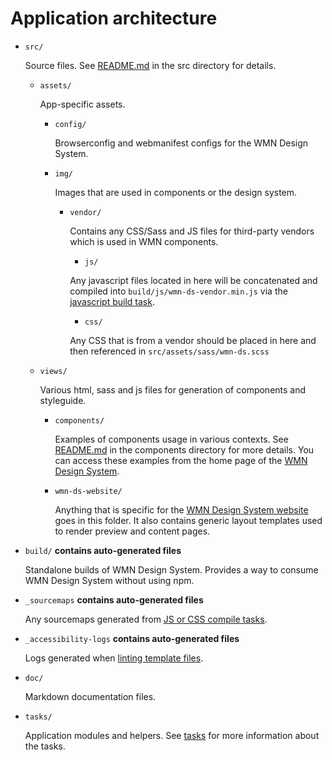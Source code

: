 # Application architecture

-   `src/`

    Source files. See [README.md](../../src/README.md) in the src directory for details.

    -   `assets/`

        App-specific assets.

        -   `config/`

            Browserconfig and webmanifest configs for the WMN Design System.

        -   `img/`

            Images that are used in components or the design system.

            -   `vendor/`

                Contains any CSS/Sass and JS files for third-party vendors which is used in WMN components.

                -   `js/`

                Any javascript files located in here will be concatenated and compiled into `build/js/wmn-ds-vendor.min.js` via the [javascript build task](tasks.md#markdown-header-141-scripts-javascript).

                -   `css/`

                Any CSS that is from a vendor should be placed in here and then referenced in `src/assets/sass/wmn-ds.scss`


    -   `views/`

        Various html, sass and js files for generation of components and styleguide.

        -   `components/`

            Examples of components usage in various contexts. See [README.md](../../src/views/components/README.md) in the components directory for more details. You can access these examples from the home page of the [WMN Design System](http://localhost:3000).

        -   `wmn-ds-website/`

            Anything that is specific for the [WMN Design System website](http://localhost:3000) goes in this folder. It also contains generic layout templates used to render preview and content pages.

-   `build/` **contains auto-generated files**

    Standalone builds of WMN Design System. Provides a way to consume WMN Design System without using npm.

-   `_sourcemaps` **contains auto-generated files**

    Any sourcemaps generated from [JS or CSS compile tasks](tasks#markdown-header-14-building).

-   `_accessibility-logs` **contains auto-generated files**

    Logs generated when [linting template files](tasks.md#markdown-header-122-templates-html).

*   `doc/`

    Markdown documentation files.

*   `tasks/`

    Application modules and helpers. See [tasks](tasks.md) for more information about the tasks.

